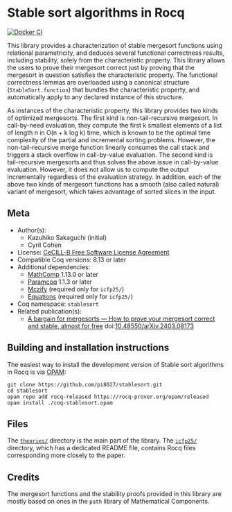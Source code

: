 <!---
This file was generated from `meta.yml`, please do not edit manually.
Follow the instructions on https://github.com/coq-community/templates to regenerate.
--->
# Stable sort algorithms in Rocq

[![Docker CI][docker-action-shield]][docker-action-link]

[docker-action-shield]: https://github.com/pi8027/stablesort/actions/workflows/docker-action.yml/badge.svg?branch=master
[docker-action-link]: https://github.com/pi8027/stablesort/actions/workflows/docker-action.yml




This library provides a characterization of stable mergesort functions using
relational parametricity, and deduces several functional correctness results,
including stability, solely from the characteristic property. This library
allows the users to prove their mergesort correct just by proving that the
mergesort in question satisfies the characteristic property. The functional
correctness lemmas are overloaded using a canonical structure
(`StableSort.function`) that bundles the characteristic property, and
automatically apply to any declared instance of this structure.

As instances of the characteristic property, this library provides two kinds
of optimized mergesorts.
The first kind is non-tail-recursive mergesort. In call-by-need evaluation,
they compute the first k smallest elements of a list of length n in
O(n + k log k) time, which is known to be the optimal time complexity of the
partial and incremental sorting problems. However, the non-tail-recursive
merge function linearly consumes the call stack and triggers a stack overflow
in call-by-value evaluation.
The second kind is tail-recursive mergesorts and thus solves the above issue
in call-by-value evaluation. However, it does not allow us to compute the
output incrementally regardless of the evaluation strategy.
In addition, each of the above two kinds of mergesort functions has a smooth
(also called natural) variant of mergesort, which takes advantage of sorted
slices in the input.

## Meta

- Author(s):
  - Kazuhiko Sakaguchi (initial)
  - Cyril Cohen
- License: [CeCILL-B Free Software License Agreement](CeCILL-B)
- Compatible Coq versions: 8.13 or later
- Additional dependencies:
  - [MathComp](https://math-comp.github.io) 1.13.0 or later
  - [Paramcoq](https://github.com/coq-community/paramcoq) 1.1.3 or later
  - [Mczify](https://github.com/math-comp/mczify) (required only for `icfp25/`)
  - [Equations](https://github.com/mattam82/Coq-Equations) (required only for `icfp25/`)
- Coq namespace: `stablesort`
- Related publication(s):
  - [A bargain for mergesorts — How to prove your mergesort correct and stable, almost for free](https://arxiv.org/abs/2403.08173) doi:[10.48550/arXiv.2403.08173](https://doi.org/10.48550/arXiv.2403.08173)

## Building and installation instructions
The easiest way to install the development version of Stable sort algorithms in Rocq
is via [OPAM](https://opam.ocaml.org/doc/Install.html):
``` shell
git clone https://github.com/pi8027/stablesort.git
cd stablesort
opam repo add rocq-released https://rocq-prover.org/opam/released
opam install ./coq-stablesort.opam
```

## Files
The [`theories/`](theories/) directory is the main part of the library. The
[`icfp25/`](icfp25/) directory, which has a dedicated README file, contains
Rocq files corresponding more closely to the paper.

## Credits
The mergesort functions and the stability proofs provided in this library are
mostly based on ones in the `path` library of Mathematical Components.
